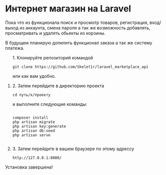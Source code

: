 <h1>Интернет магазин на Laravel</h1>

<p>Пока что из функционала поиск и просмотр товаров, регистрация, вход/выход из аккаунта, смена пароля а так же возможность добавлять, просматривать и удалять обьекты из корзины.</p>

<p>В будущем планирую допилить функционал заказа а так же систему платежа.</p>

<ol>
    <p>1. Клонируйте репозиторий командой <pre><code>git clone https://github.com/Skelet1r/laravel_marketplace_api</code></pre> или как вам удобно.
    </p>
    <li><p>2. Затем перейдите в директорию проекта
        <pre><code>cd путь/к/проекту</code></pre></p>
        и выполните следующие команды:
        <p><pre><code>
composer install
php artisan migrate
php artisan key:generate
php artisan db:seed
php artisan serve
        </code></pre></p>
    </li>
    <li>3. Затем перейдите в вашем браузере по этому адрессу
        <p><pre><code>http://127.0.0.1:8000/</code></pre></p>
    </li>
</ol>

<p>Установка завершена!</p>
